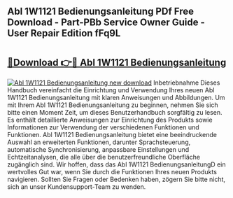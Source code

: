 ## Abl 1W1121 Bedienungsanleitung PDf Free Download - Part-PBb Service Owner Guide - User Repair Edition fFq9L

# <h2><a href="http://df197hc.blite.top/?on=Abl+1W1121+Bedienungsanleitung">🔗Download 👉🔴 Abl 1W1121 Bedienungsanleitung</a></h2>

[![Abl 1W1121 Bedienungsanleitung new download](https://i.imgur.com/lujVjoI.png)](http://df197hc.blite.top/?on=Abl+1W1121+Bedienungsanleitung)
Inbetriebnahme Dieses Handbuch vereinfacht die Einrichtung und Verwendung Ihres neuen Abl 1W1121 Bedienungsanleitung mit klaren Anweisungen und Abbildungen. Um mit Ihrem Abl 1W1121 Bedienungsanleitung zu beginnen, nehmen Sie sich bitte einen Moment Zeit, um dieses Benutzerhandbuch sorgfältig zu lesen. Es enthält detaillierte Anweisungen zur Einrichtung des Produkts sowie Informationen zur Verwendung der verschiedenen Funktionen und Funktionen. Abl 1W1121 Bedienungsanleitung bietet eine beeindruckende Auswahl an erweiterten Funktionen, darunter Sprachsteuerung, automatische Synchronisierung, anpassbare Einstellungen und Echtzeitanalysen, die alle über die benutzerfreundliche Oberfläche zugänglich sind. Wir hoffen, dass das Abl 1W1121 BedienungsanleitungD ein wertvolles Gut war, wenn Sie durch die Funktionen Ihres neuen Produkts navigieren. Sollten Sie Fragen oder Bedenken haben, zögern Sie bitte nicht, sich an unser Kundensupport-Team zu wenden.
